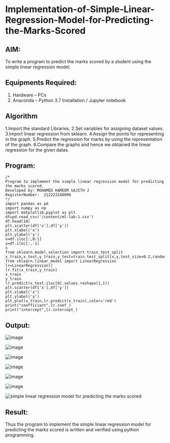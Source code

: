 # Implementation-of-Simple-Linear-Regression-Model-for-Predicting-the-Marks-Scored

## AIM:
To write a program to predict the marks scored by a student using the simple linear regression model.

## Equipments Required:
1. Hardware – PCs
2. Anaconda – Python 3.7 Installation / Jupyter notebook

## Algorithm
1.Import the standard Libraries.
2.Set variables for assigning dataset values.
3.Import linear regression from sklearn.
4.Assign the points for representing in the graph.
5.Predict the regression for marks by using the representation of the graph.
6.Compare the graphs and hence we obtained the linear regression for the given datas.

## Program:
```
/*
Program to implement the simple linear regression model for predicting the marks scored.
Developed by: MOHAMED HAMEEM SAJITH J
RegisterNumber:  212223240090
*/
import pandas as pd
import numpy as np
import matplotlib.pyplot as plt
df=pd.read_csv('/content/ml-lab-1.csv')
df.head(10)
plt.scatter(df['x'],df['y'])
plt.xlabel('x')
plt.ylabel('y')
x=df.iloc[:,0:1]
y=df.iloc[:,-1]
x
from sklearn.model_selection import train_test_split
x_train,x_test,y_train,y_test=train_test_split(x,y,test_size=0.2,random_state=0)
from sklearn.linear_model import LinearRegression
lr=LinearRegression()
lr.fit(x_train,y_train)
x_train
y_train
lr.predict(x_test.iloc[0].values.reshape(1,1))
plt.scatter(df['x'],df['y'])
plt.xlabel('x')
plt.ylabel('y')
plt.plot(x_train,lr.predict(x_train),color='red')
print("coefficient",lr.coef_)
print("intercept",lr.intercept_)

```

## Output:
![image](https://github.com/MOHAMED-HAMEEM-SAJITH-J/Implementation-of-Simple-Linear-Regression-Model-for-Predicting-the-Marks-Scored/assets/162780573/cf4ca874-7403-4b84-9711-35a2db6747f5)

![image](https://github.com/MOHAMED-HAMEEM-SAJITH-J/Implementation-of-Simple-Linear-Regression-Model-for-Predicting-the-Marks-Scored/assets/162780573/c917d841-636f-41a3-8891-4fb4f10298bd)

![image](https://github.com/MOHAMED-HAMEEM-SAJITH-J/Implementation-of-Simple-Linear-Regression-Model-for-Predicting-the-Marks-Scored/assets/162780573/913838df-f806-45b0-8926-a2cb0375d33e)

![image](https://github.com/MOHAMED-HAMEEM-SAJITH-J/Implementation-of-Simple-Linear-Regression-Model-for-Predicting-the-Marks-Scored/assets/162780573/14142ed1-b307-410c-93a4-c388c0776632)

![image](https://github.com/MOHAMED-HAMEEM-SAJITH-J/Implementation-of-Simple-Linear-Regression-Model-for-Predicting-the-Marks-Scored/assets/162780573/ac011e49-1484-4a01-95d3-9cccb0c99942)

![image](https://github.com/MOHAMED-HAMEEM-SAJITH-J/Implementation-of-Simple-Linear-Regression-Model-for-Predicting-the-Marks-Scored/assets/162780573/4c6978ee-ebdc-41cc-93cf-32069f8f5e51)

![simple linear regression model for predicting the marks scored](sam.png)


## Result:
Thus the program to implement the simple linear regression model for predicting the marks scored is written and verified using python programming.
